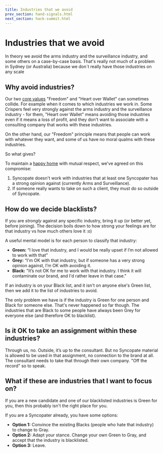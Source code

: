 ```yaml
---
title: Industries that we avoid
prev_section: hand-signals.html
next_section: hack-summit.html
---
```


Industries that we avoid
========================

In theory we avoid the arms industry and the surveillance industry, and some others on a case-by-case basis. That's really not much of a problem in Sydney (or Australia) because we don\`t really have those industries on any scale![]()

Why avoid industries?
------------------------------------------

Our two [core values](what-is-syncopate.html) "Freedom" and "Heart over Wallet" can sometimes collide. For example when it comes to which industries we work in. Some Crispers feel very strongly against the arms industry and the surveillance industry - for them, "Heart over Wallet" means avoiding those industries even if it means a loss of profit, and they don't want to associate with a consulting company that works with these industries.

On the other hand, our "Freedom" principle means that people can work with whatever they want, and some of us have no moral qualms with these industries.

So what gives?

To maintain a [happy home](what-is-syncopate.html) with mutual respect, we've agreed on this compromise:

1.  Syncopate doesn't work with industries that at least one Syncopater has a strong opinion against (currently Arms and Surveillance).
2.  If someone really wants to take on such a client, they must do so outside of Syncopate.

How do we decide blacklists?
--------------------------------------------------

If you are *strongly* against any specific industry, bring it up (or better yet, before joining). The decision boils down to how strong your feelings are for that industry vs how much others love it :o)

A useful mental model is for each person to classify that industry:

-   **Green:** “I love that industry, and I would be really upset if I’m not allowed to work with that”
-   **Grey:** “I'm OK with that industry, but if someone has a very strong opinion against, I’m OK with avoiding it.
-   **Black:** "It’s not OK for me to work with that industry. I think it will contaminate our brand, and I'd rather leave in that case."

If an industry is on your Black list, and it isn't on anyone else's Green list, then we add it to the list of industries to avoid.

The only problem we have is if the industry is Green for one person and Black for someone else. That's never happened so far though. The industries that are Black to some people have always been Grey for everyone else (and therefore OK to blacklist).

Is it OK to take an assignment within these industries?
-------------------------------------------------------

Through us, no. Outside, it’s up to the consultant. But no Syncopate material is allowed to be used in that assignment, no connection to the brand at all. The consultant needs to take that through their own company. "Off the record" so to speak.

What if these are industries that I want to focus on?
-----------------------------------------------------

If you are a new candidate and one of our blacklisted industries is Green for you, then this probably isn't the right place for you.

If you are a Syncopater already, you have some options:

-   **Option 1:** Convince the existing Blacks (people who hate that industry) to change to Gray.
-   **Option 2:** Adapt your stance. Change your own Green to Gray, and accept that the industry is blacklisted.
-   **Option 3:** Leave.
